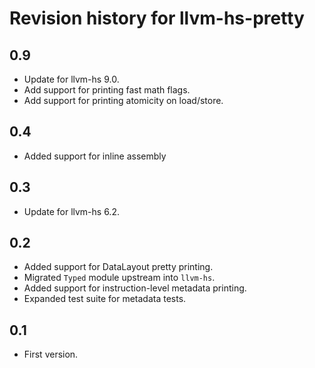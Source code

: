 # Revision history for llvm-hs-pretty

## 0.9

* Update for llvm-hs 9.0.
* Add support for printing fast math flags.
* Add support for printing atomicity on load/store.

## 0.4

* Added support for inline assembly

## 0.3

* Update for llvm-hs 6.2.

## 0.2

* Added support for DataLayout pretty printing.
* Migrated `Typed` module upstream into `llvm-hs`.
* Added support for instruction-level metadata printing.
* Expanded test suite for metadata tests.

## 0.1

* First version.
